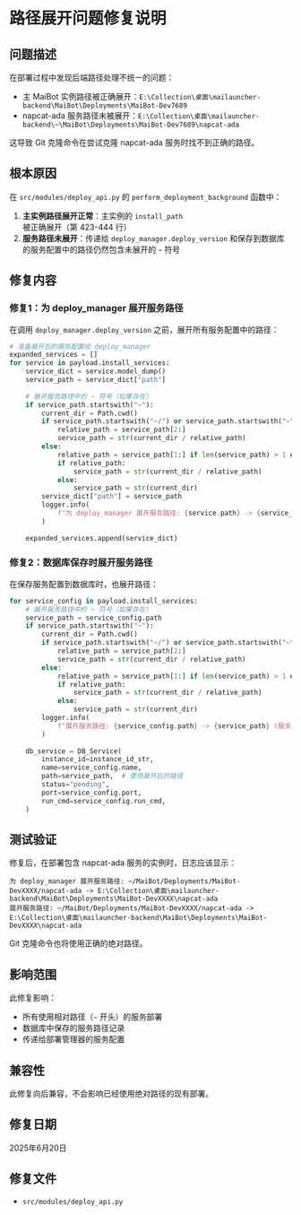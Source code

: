 # 路径展开问题修复说明

## 问题描述

在部署过程中发现后端路径处理不统一的问题：
- 主 MaiBot 实例路径被正确展开：`E:\Collection\桌面\mailauncher-backend\MaiBot\Deployments\MaiBot-Dev7689`
- napcat-ada 服务路径未被展开：`E:\Collection\桌面\mailauncher-backend\~\MaiBot\Deployments\MaiBot-Dev7689\napcat-ada`

这导致 Git 克隆命令在尝试克隆 napcat-ada 服务时找不到正确的路径。

## 根本原因

在 `src/modules/deploy_api.py` 的 `perform_deployment_background` 函数中：

1. **主实例路径展开正常**：主实例的 `install_path` 被正确展开（第 423-444 行）
2. **服务路径未展开**：传递给 `deploy_manager.deploy_version` 和保存到数据库的服务配置中的路径仍然包含未展开的 `~` 符号

## 修复内容

### 修复1：为 deploy_manager 展开服务路径

在调用 `deploy_manager.deploy_version` 之前，展开所有服务配置中的路径：

```python
# 准备展开后的服务配置给 deploy_manager
expanded_services = []
for service in payload.install_services:
    service_dict = service.model_dump()
    service_path = service_dict["path"]
    
    # 展开服务路径中的 ~ 符号（如果存在）
    if service_path.startswith("~"):
        current_dir = Path.cwd()
        if service_path.startswith("~/") or service_path.startswith("~\\"):
            relative_path = service_path[2:]
            service_path = str(current_dir / relative_path)
        else:
            relative_path = service_path[1:] if len(service_path) > 1 else ""
            if relative_path:
                service_path = str(current_dir / relative_path)
            else:
                service_path = str(current_dir)
        service_dict["path"] = service_path
        logger.info(
            f"为 deploy_manager 展开服务路径: {service.path} -> {service_path} (服务: {service.name}, 实例ID: {instance_id_str})"
        )
    
    expanded_services.append(service_dict)
```

### 修复2：数据库保存时展开服务路径

在保存服务配置到数据库时，也展开路径：

```python
for service_config in payload.install_services:
    # 展开服务路径中的 ~ 符号（如果存在）
    service_path = service_config.path
    if service_path.startswith("~"):
        current_dir = Path.cwd()
        if service_path.startswith("~/") or service_path.startswith("~\\"):
            relative_path = service_path[2:]
            service_path = str(current_dir / relative_path)
        else:
            relative_path = service_path[1:] if len(service_path) > 1 else ""
            if relative_path:
                service_path = str(current_dir / relative_path)
            else:
                service_path = str(current_dir)
        logger.info(
            f"展开服务路径: {service_config.path} -> {service_path} (服务: {service_config.name}, 实例ID: {instance_id_str})"
        )
    
    db_service = DB_Service(
        instance_id=instance_id_str,
        name=service_config.name,
        path=service_path,  # 使用展开后的路径
        status="pending",
        port=service_config.port,
        run_cmd=service_config.run_cmd,
    )
```

## 测试验证

修复后，在部署包含 napcat-ada 服务的实例时，日志应该显示：

```
为 deploy_manager 展开服务路径: ~/MaiBot/Deployments/MaiBot-DevXXXX/napcat-ada -> E:\Collection\桌面\mailauncher-backend\MaiBot\Deployments\MaiBot-DevXXXX\napcat-ada
展开服务路径: ~/MaiBot/Deployments/MaiBot-DevXXXX/napcat-ada -> E:\Collection\桌面\mailauncher-backend\MaiBot\Deployments\MaiBot-DevXXXX\napcat-ada
```

Git 克隆命令也将使用正确的绝对路径。

## 影响范围

此修复影响：
- 所有使用相对路径（`~` 开头）的服务部署
- 数据库中保存的服务路径记录
- 传递给部署管理器的服务配置

## 兼容性

此修复向后兼容，不会影响已经使用绝对路径的现有部署。

## 修复日期

2025年6月20日

## 修复文件

- `src/modules/deploy_api.py`
